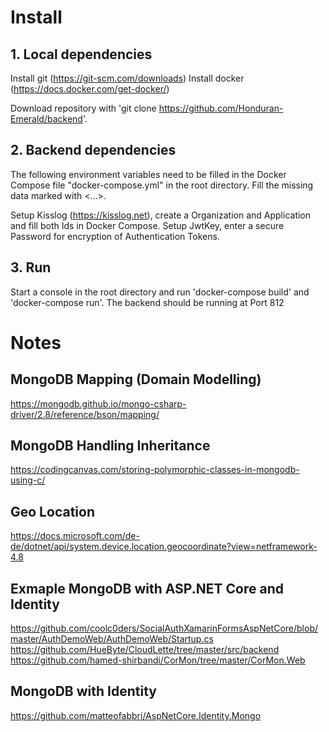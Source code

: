# Install

## 1. Local dependencies

Install git (https://git-scm.com/downloads)
Install docker (https://docs.docker.com/get-docker/)

Download repository with 'git clone https://github.com/Honduran-Emerald/backend'.

## 2. Backend dependencies

The following environment variables need to be filled in the Docker Compose file "docker-compose.yml" in the root directory.
Fill the missing data marked with <...>.

Setup Kisslog (https://kisslog.net), create a Organization and Application and fill both Ids in Docker Compose.
Setup JwtKey, enter a secure Password for encryption of Authentication Tokens.

## 3. Run

Start a console in the root directory and run 'docker-compose build' and 'docker-compose run'. The backend should be running at Port 812

# Notes
## MongoDB Mapping (Domain Modelling)
https://mongodb.github.io/mongo-csharp-driver/2.8/reference/bson/mapping/
## MongoDB Handling Inheritance
https://codingcanvas.com/storing-polymorphic-classes-in-mongodb-using-c/
## Geo Location
https://docs.microsoft.com/de-de/dotnet/api/system.device.location.geocoordinate?view=netframework-4.8
## Exmaple MongoDB with ASP.NET Core and Identity
https://github.com/coolc0ders/SocialAuthXamarinFormsAspNetCore/blob/master/AuthDemoWeb/AuthDemoWeb/Startup.cs
https://github.com/HueByte/CloudLette/tree/master/src/backend
https://github.com/hamed-shirbandi/CorMon/tree/master/CorMon.Web
## MongoDB with Identity
https://github.com/matteofabbri/AspNetCore.Identity.Mongo
